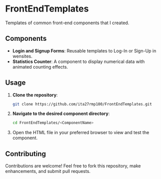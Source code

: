 # FrontEndTemplates

Templates of common front-end components that I created.

## Components

- **Login and Signup Forms**: Reusable templates to Log-In or Sign-Up in wensites.
- **Statistics Counter**: A component to display numerical data with animated counting effects.

## Usage

1. **Clone the repository**:
   ```bash
   git clone https://github.com/ita27rmp100/FrontEndTemplates.git
   ```

2. **Navigate to the desired component directory**:
   ```bash
   cd FrontEndTemplates/<ComponentName>
   ```

3. Open the HTML file in your preferred browser to view and test the component.

## Contributing

Contributions are welcome! Feel free to fork this repository, make enhancements, and submit pull requests.
